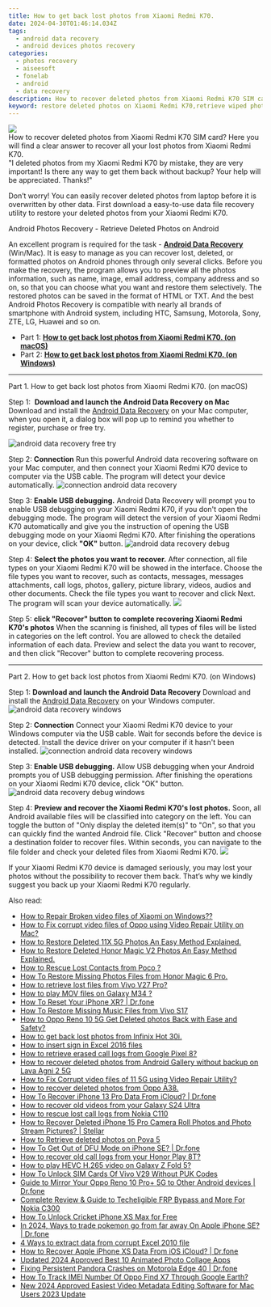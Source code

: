 ```yaml
---
title: How to get back lost photos from Xiaomi Redmi K70.
date: 2024-04-30T01:46:14.034Z
tags: 
  - android data recovery
  - android devices photos recovery
categories: 
  - photos recovery
  - aiseesoft
  - fonelab
  - android
  - data recovery
description: How to recover deleted photos from Xiaomi Redmi K70 SIM card? Here you will find a clear answer to recover all your lost photos from Xiaomi Redmi K70.
keyword: restore deleted photos on Xiaomi Redmi K70,retrieve wiped photos Xiaomi Redmi K70,Xiaomi Redmi K70 photos recovery,undelete photos from Xiaomi Redmi K70,recover lost photos from Xiaomi Redmi K70,regain missing photos,Xiaomi Redmi K70 photos disappeared,my photos deleted from Xiaomi Redmi K70 how to undo photos,how to retrieve photos from Xiaomi Redmi K70,Xiaomi Redmi K70 photos deleted itself,lost all photos in Xiaomi Redmi K70 again,Xiaomi Redmi K70 deleted photos
---
```


<img src="https://img0mobiles.techidaily.com/images/best-assets/devices/xiaomi/xiaomi-redmi-k70/1.jpg" class="atpl-imgstyle"  />

<div class="atpl-content atpl-for-fonelab-android recover-photos">

<div class="atpl-post-description-part-1">
How to recover deleted photos from Xiaomi Redmi K70 SIM card? Here you will find a clear answer to recover all your lost photos from Xiaomi Redmi K70.
</div>



<div class="atpl-post-description-part-2">
<div class="tpl-content-sub-paragraph-question">
  "I deleted photos from my Xiaomi Redmi K70  by mistake, they are very important! Is there any way to get them back without backup? Your help will be appreciated. Thanks!"
</div>
<div class="tpl-content-sub-paragraph-content">
<p>
  Don’t worry! You can easily recover deleted photos from laptop before it is overwritten by other data. First download a easy-to-use data file recovery utility to restore your deleted photos from your Xiaomi Redmi K70.
</p>
</div>
</div>

<div class="atpl-post-description-part-3">
<div class="tpl-content-sub-paragraph-title">
  Android Photos Recovery - Retrieve Deleted Photos on Android
</div>
<div class="tpl-content-sub-paragraph-content">
  <p>
    An excellent program is required for the task - <a href="https://tools.techidaily.com/aiseesoft-android-data-recovery/" ><strong>Android Data Recovery</strong></a> (Win/Mac). It is easy to manage as you can recover lost, deleted, or formatted photos on Android phones through only several clicks. Before you make the recovery, the program allows you to preview all the photos information, such as name, image, email address, company address and so on, so that you can choose what you want and restore them selectively. The restored photos can be saved in the format of HTML or TXT. And the best Android Photos Recovery is compatible with nearly all brands of smartphone with Android system, including HTC, Samsung, Motorola, Sony, ZTE, LG, Huawei and so on.
  </p>
</div>

</div>

<ul>
  <li>Part 1: <strong><a href="#p1"> How to get back lost photos from Xiaomi Redmi K70.  (on macOS)</a></strong></li>
  <li>Part 2: <strong><a href="#p2"> How to get back lost photos from Xiaomi Redmi K70.  (on Windows)</a></strong></li>
</ul>




<!-- Part 1 -->
<a id="p1" name="p1" ></a><hr>

<div>
  <span class="atpl-step-part-style">Part 1. How to get back lost photos from Xiaomi Redmi K70. (on macOS)</span>
</div>  

<span class="atpl-stepstyle-a"><span>Step 1: </span></span> <strong>Download and launch the Android Data Recovery on Mac</strong>
Download and install the <a href="https://tools.techidaily.com/aiseesoft-android-data-recovery/" >Android Data Recovery</a> on your Mac computer, when you open it, a dialog box will pop up to remind you whether to register, purchase or free try.

<img src="https://tools.techidaily.com/images/apps/aiseesoft/android-data-recovery/mac-free-try.png" class="atpl-imgstyle" alt="android data recovery free try" />

<span class="atpl-stepstyle-a"><span>Step 2: </span></span> <strong>Connection</strong>
Run this powerful Android data recovering software on your Mac computer, and then connect your Xiaomi Redmi K70 device to computer via the USB cable. The program will detect your device automatically.
<img src="https://tools.techidaily.com/images/apps/aiseesoft/android-data-recovery/mac-connection-interface.jpg" class="atpl-imgstyle" alt="connection android data recovery" />

<span class="atpl-stepstyle-a"><span>Step 3: </span></span> <strong>Enable USB debugging.</strong>
Android Data Recovery will prompt you to enable USB debugging on your Xiaomi Redmi K70, if you don't open the debugging mode. The program will detect the version of your Xiaomi Redmi K70 automatically and give you the instruction of opening the USB debugging mode on your Xiaomi Redmi K70. After finishing the operations on your device, click <strong>"OK"</strong> button.
<img src="https://tools.techidaily.com/images/apps/aiseesoft/android-data-recovery/mac-android-usb-debug.jpg"  class="atpl-imgstyle" alt="android data recovery debug" />

<span class="atpl-stepstyle-a"><span>Step 4: </span></span> <strong>Select the photos you want to recover.</strong>
After connection, all file types on your Xiaomi Redmi K70 will be showed in the interface. Choose the file types you want to recover, such as contacts, messages, messages attachments, call logs, photos, gallery, picture library, videos, audios and other documents. Check the file types you want to recover and click Next. The program will scan your device automatically.
<img src="https://tools.techidaily.com/images/apps/aiseesoft/android-data-recovery/mac-choose-type-photos.jpg" class="atpl-imgstyle"  />

<span class="atpl-stepstyle-a"><span>Step 5: </span></span> <strong>click "Recover" button to  complete recovering Xiaomi Redmi K70's photos</strong>
When the scanning is finished, all types of files will be listed in categories on the left control. You are allowed to check the detailed information of each data. Preview and select the data you want to recover, and then click "Recover" button to complete recovering process.


<a id="p2" name="p2"></a><hr>

<!-- Part 2 -->
<div>
  <span class="atpl-step-part-style">Part 2. How to get back lost photos from Xiaomi Redmi K70. (on Windows)</span>
</div>

<span class="atpl-stepstyle-a"><span>Step 1: </span></span> <strong>Download and launch the Android Data Recovery</strong>
Download and install the <a href="https://tools.techidaily.com/aiseesoft-android-data-recovery/" >Android Data Recovery</a> on your Windows computer.
<img src="https://tools.techidaily.com/images/apps/aiseesoft/android-data-recovery/win-start-interface.png"  class="atpl-imgstyle" alt="android data recovery windows" />

<span class="atpl-stepstyle-a"><span>Step 2: </span></span> <strong>Connection</strong>
Connect your Xiaomi Redmi K70 device to your Windows computer via the USB cable. Wait for seconds before the device is detected. Install the device driver on your computer if it hasn't been installed.
<img src="https://tools.techidaily.com/images/apps/aiseesoft/android-data-recovery/win-connection-interface.png" class="atpl-imgstyle" alt="connection android data recovery windows" />

<span class="atpl-stepstyle-a"><span>Step 3: </span></span> <strong>Enable USB debugging.</strong>
Allow USB debugging when your Android prompts you of USB debugging permission. After finishing the operations on your Xiaomi Redmi K70 device, click "OK" button.
<img src="https://tools.techidaily.com/images/apps/aiseesoft/android-data-recovery/win-android-usb-debug.png" class="atpl-imgstyle" alt="android data recovery debug windows" />

<span class="atpl-stepstyle-a"><span>Step 4: </span></span> <strong>Preview and recover the Xiaomi Redmi K70's lost photos.</strong>
Soon, all Android available files will be classified into category on the left. You can toggle the button of "Only display the deleted item(s)" to "On", so that you can quickly find the wanted Android file. Click "Recover" button and choose a destination folder to recover files. Within seconds, you can navigate to the file folder and check your deleted files from Xiaomi Redmi K70.
<img src="https://tools.techidaily.com/images/apps/aiseesoft/android-data-recovery/win-recover-photos.png" class="atpl-imgstyle"  />

<div class="atpl-post-description-part-4">
<div class="tpl-content-sub-paragraph-normal">
  <p>
    If your Xiaomi Redmi K70 device is damaged seriously, you may lost your photos without the possibility to recover them back. That’s why we kindly suggest you back up your Xiaomi Redmi K70 regularly.
  </p>
</div>
</div>

<ins class="adsbygoogle"
     style="display:block"
     data-ad-client="ca-pub-7571918770474297"
     data-ad-slot="8358498916"
     data-ad-format="auto"
     data-full-width-responsive="true"></ins>



</div>
<ins class="adsbygoogle"
    style="display:block"
    data-ad-format="autorelaxed"
    data-ad-client="ca-pub-7571918770474297"
    data-ad-slot="1223367746"></ins>

<span class="atpl-alsoreadstyle">Also read:</span>
<div><ul>
<li><a href="https://blog-min.techidaily.com/how-to-repair-broken-video-files-of-xiaomi-on-windows-by-stellar-video-repair-mobile-video-repair/"><u>How to Repair Broken video files of Xiaomi on Windows??</u></a></li>
<li><a href="https://blog-min.techidaily.com/how-to-fix-corrupt-video-files-of-oppo-using-video-repair-utility-on-mac-by-stellar-video-repair-mobile-video-repair/"><u>How to Fix corrupt video files of Oppo using Video Repair Utility on Mac?</u></a></li>
<li><a href="https://blog-min.techidaily.com/how-to-restore-deleted-11x-5g-photos-an-easy-method-explained-by-fonelab-android-recover-photos/"><u>How to Restore Deleted 11X 5G Photos  An Easy Method Explained.</u></a></li>
<li><a href="https://blog-min.techidaily.com/how-to-restore-deleted-honor-magic-v2-photos-an-easy-method-explained-by-fonelab-android-recover-photos/"><u>How to Restore Deleted Honor Magic V2 Photos  An Easy Method Explained.</u></a></li>
<li><a href="https://blog-min.techidaily.com/how-to-rescue-lost-contacts-from-poco-by-fonelab-android-recover-contacts/"><u>How to Rescue Lost Contacts from Poco ?</u></a></li>
<li><a href="https://blog-min.techidaily.com/how-to-restore-missing-photos-files-from-honor-magic-6-pro-by-fonelab-android-recover-photos/"><u>How To  Restore Missing Photos Files from Honor Magic 6 Pro.</u></a></li>
<li><a href="https://blog-min.techidaily.com/how-to-retrieve-lost-files-from-vivo-v27-pro-by-fonelab-android-recover-data/"><u>How to retrieve lost files from Vivo V27 Pro?</u></a></li>
<li><a href="https://blog-min.techidaily.com/how-to-play-mov-files-on-galaxy-m34-by-aiseesoft-video-converter-play-mov-on-android/"><u>How to play MOV files on Galaxy M34 ?</u></a></li>
<li><a href="https://blog-min.techidaily.com/how-to-reset-your-iphone-xr-drfone-by-drfone-ios-system-repair-ios-system-repair/"><u>How To Reset Your iPhone XR? | Dr.fone</u></a></li>
<li><a href="https://blog-min.techidaily.com/how-to-restore-missing-music-files-from-vivo-s17-by-fonelab-android-recover-music/"><u>How To  Restore Missing Music Files from Vivo S17</u></a></li>
<li><a href="https://blog-min.techidaily.com/how-to-oppo-reno-10-5g-get-deleted-photos-back-with-ease-and-safety-by-fonelab-android-recover-photos/"><u>How to Oppo Reno 10 5G Get Deleted photos Back with Ease and Safety?</u></a></li>
<li><a href="https://blog-min.techidaily.com/how-to-get-back-lost-photos-from-infinix-hot-30i-by-fonelab-android-recover-photos/"><u>How to get back lost photos from Infinix Hot 30i.</u></a></li>
<li><a href="https://blog-min.techidaily.com/how-to-insert-sign-in-excel-2016-files-by-ldigisigner-sign-a-excel-sign-a-excel/"><u>How to insert sign in Excel 2016 files</u></a></li>
<li><a href="https://blog-min.techidaily.com/how-to-retrieve-erased-call-logs-from-google-pixel-8-by-fonelab-android-recover-call-logs/"><u>How to retrieve erased call logs from Google Pixel 8?</u></a></li>
<li><a href="https://blog-min.techidaily.com/how-to-recover-deleted-photos-from-android-gallery-without-backup-on-lava-agni-2-5g-by-stellar-photo-recovery-android-mobile-photo-recover/"><u>How to recover deleted photos from Android Gallery without backup on Lava Agni 2 5G</u></a></li>
<li><a href="https://blog-min.techidaily.com/how-to-fix-corrupt-video-files-of-11-5g-using-video-repair-utility-by-stellar-video-repair-mobile-video-repair/"><u>How to Fix Corrupt video files of 11 5G using Video Repair Utility?</u></a></li>
<li><a href="https://blog-min.techidaily.com/how-to-recover-deleted-photos-from-oppo-a38-by-fonelab-android-recover-photos/"><u>How to recover deleted photos from Oppo A38.</u></a></li>
<li><a href="https://blog-min.techidaily.com/how-to-recover-iphone-13-pro-data-from-icloud-drfone-by-drfone-ios-data-recovery-ios-data-recovery/"><u>How To Recover iPhone 13 Pro Data From iCloud? | Dr.fone</u></a></li>
<li><a href="https://blog-min.techidaily.com/how-to-recover-old-videos-from-your-galaxy-s24-ultra-by-fonelab-android-recover-video/"><u>How to recover old videos from your Galaxy S24 Ultra</u></a></li>
<li><a href="https://blog-min.techidaily.com/how-to-rescue-lost-call-logs-from-nokia-c110-by-fonelab-android-recover-call-logs/"><u>How to rescue lost call logs from Nokia C110</u></a></li>
<li><a href="https://blog-min.techidaily.com/how-to-recover-deleted-iphone-15-pro-camera-roll-photos-and-photo-stream-pictures-stellar-by-stellar-data-recovery-ios-iphone-data-recovery/"><u>How to Recover Deleted iPhone 15 Pro Camera Roll Photos and Photo Stream Pictures? | Stellar</u></a></li>
<li><a href="https://blog-min.techidaily.com/how-to-retrieve-deleted-photos-on-pova-5-by-stellar-photo-recovery-android-mobile-photo-recover/"><u>How to Retrieve deleted photos on Pova 5</u></a></li>
<li><a href="https://blog-min.techidaily.com/how-to-get-out-of-dfu-mode-on-iphone-se-drfone-by-drfone-ios-system-repair-ios-system-repair/"><u>How To Get Out of DFU Mode on iPhone SE? | Dr.fone</u></a></li>
<li><a href="https://blog-min.techidaily.com/how-to-recover-old-call-logs-from-your-honor-play-8t-by-fonelab-android-recover-call-logs/"><u>How to recover old call logs from your Honor Play 8T?</u></a></li>
<li><a href="https://blog-min.techidaily.com/how-to-play-hevc-h265-video-on-galaxy-z-fold-5-by-aiseesoft-video-converter-play-hevc-video-on-android/"><u>How to play HEVC H.265 video on Galaxy Z Fold 5?</u></a></li>
<li><a href="https://sim-unlock.techidaily.com/how-to-unlock-sim-cards-of-vivo-v29-without-puk-codes-by-drfone-android/"><u>How To Unlock SIM Cards Of Vivo V29 Without PUK Codes</u></a></li>
<li><a href="https://screen-mirror.techidaily.com/guide-to-mirror-your-oppo-reno-10-proplus-5g-to-other-android-devices-drfone-by-drfone-android/"><u>Guide to Mirror Your Oppo Reno 10 Pro+ 5G to Other Android devices | Dr.fone</u></a></li>
<li><a href="https://easy-unlock-android.techidaily.com/complete-review-and-guide-to-techeligible-frp-bypass-and-more-for-nokia-c300-by-drfone-android/"><u>Complete Review & Guide to Techeligible FRP Bypass and More For Nokia C300</u></a></li>
<li><a href="https://sim-unlock.techidaily.com/how-to-unlock-cricket-iphone-xs-max-for-free-by-drfone-ios/"><u>How To Unlock Cricket iPhone XS Max for Free</u></a></li>
<li><a href="https://ios-pokemon-go.techidaily.com/in-2024-ways-to-trade-pokemon-go-from-far-away-on-apple-iphone-se-drfone-by-drfone-virtual-ios/"><u>In 2024, Ways to trade pokemon go from far away On Apple iPhone SE? | Dr.fone</u></a></li>
<li><a href="https://phone-solutions.techidaily.com/4-ways-to-extract-data-from-corrupt-excel-2010-file-by-stellar-guide/"><u>4 Ways to extract data from corrupt Excel 2010 file</u></a></li>
<li><a href="https://techidaily.com/how-to-recover-apple-iphone-xs-data-from-ios-icloud-drfone-by-drfone-ios-data-recovery-ios-data-recovery/"><u>How to Recover Apple iPhone XS Data From iOS iCloud? | Dr.fone</u></a></li>
<li><a href="https://animation-videos.techidaily.com/updated-2024-approved-best-10-animated-photo-collage-apps/"><u>Updated 2024 Approved Best 10 Animated Photo Collage Apps</u></a></li>
<li><a href="https://howto.techidaily.com/fixing-persistent-pandora-crashes-on-motorola-edge-40-drfone-by-drfone-fix-android-problems-fix-android-problems/"><u>Fixing Persistent Pandora Crashes on Motorola Edge 40 | Dr.fone</u></a></li>
<li><a href="https://android-unlock.techidaily.com/how-to-track-imei-number-of-oppo-find-x7-through-google-earth-by-drfone-android/"><u>How To Track IMEI Number Of Oppo Find X7 Through Google Earth?</u></a></li>
<li><a href="https://ai-video-apps.techidaily.com/new-2024-approved-easiest-video-metadata-editing-software-for-mac-users-2023-update/"><u>New 2024 Approved Easiest Video Metadata Editing Software for Mac Users 2023 Update</u></a></li>
</ul></div>

